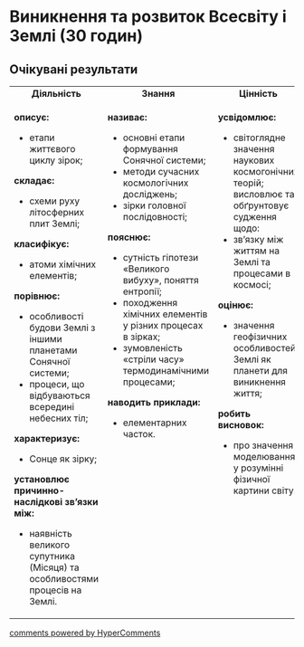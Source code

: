 <div id="hypercomments_widget" class="js-hypercomments-widget invisible"></div>

# Виникнення та розвиток Всесвіту і Землі (30 годин)

## Очікувані результати

<table>
  <tr>
	<td width="33%" align="center"><b>Діяльність</b></td>
	<td width="33%" align="center"><b>Знання</b></td>
	<td width="33%" align="center"><b>Цінність</b></td>
  </tr>
  <tr>
  <td width="33%" style="vertical-align:top !important;">
    <p><b>описує: </b><br>
    <ul>
    <li>етапи життєвого циклу зірок;</li>
    </ul>
    <b>складає:</b><br>
    <ul>
    <li>схеми руху літосферних плит Землі;</li>
    </ul>
    <b>класифікує: </b><br>
    <ul>
    <li>атоми хімічних елементів; </li>
    </ul>
    <b>порівнює: </b><br>
    <ul>
    <li>особливості будови Землі з іншими планетами Сонячної системи;</li>
    <li>процеси, що відбуваються всередині небесних тіл;</li>
    </ul>
    <b>характеризує: </b><br>
    <ul>
    <li>Сонце як зірку; </li>
    </ul>
    <b>установлює причинно-наслідкові зв’язки між:</b><br>
    <ul>
    <li>наявність великого супутника (Місяця) та особливостями процесів на Землі.</li>
    </ul></p>
  </td>
  <td width="33%" style="vertical-align:top !important;">
    <p><b>називає: </b><br>
    <ul>
    <li>основні етапи формування Сонячної системи; </li>
    <li>методи сучасних космологічних досліджень;</li>
    <li>зірки головної послідовності; </li>
    </ul>
    <b>пояснює: </b><br>
    <ul>
    <li>сутність гіпотези «Великого вибуху», поняття ентропії;</li>
    <li>походження хімічних елементів у різних процесах в зірках;</li>
    <li>зумовленість «стріли часу» термодинамічними процесами;</li>
    </ul>
    <b>наводить приклади: </b><br>
    <ul>
    <li>елементарних часток.</li>
    </ul></p>
  </td>
  <td width="33%" style="vertical-align:top !important;">
    <p><b>усвідомлює: </b><br>
    <ul>
    <li>світоглядне значення наукових космогонічних теорій;</li>
    висловлює та обґрунтовує судження щодо: 
    <li>зв’язку між життям на Землі та процесами в космосі;</li>
    </ul>
    <b>оцінює:</b><br>
    <ul>
    <li>значення геофізичних особливостей Землі як планети для виникнення життя;</li>
    </ul>
    <b>робить висновок:</b><br>
    <ul>
    <li>про значення моделювання у розумінні фізичної картини світу.</li>
    </ul></p>
  </td>
  </tr>
</table>

<div class="js-hypercomments-container">
<a href="http://hypercomments.com" class="hc-link" title="comments widget">comments powered by HyperComments</a>
</div>